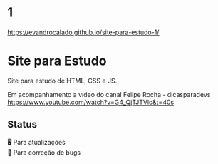 # 1
https://evandrocalado.github.io/site-para-estudo-1/

# Site para Estudo
Site para estudo de HTML, CSS e JS.

Em acompanhamento a vídeo do canal Felipe Rocha - dicasparadevs<br/>
https://www.youtube.com/watch?v=G4_QjTJTVlc&t=40s

## Status
:desktop_computer: Para atualizações<br/>
:floppy_disk: Para correção de bugs
